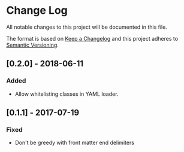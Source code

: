 # Change Log
All notable changes to this project will be documented in this file.

The format is based on [Keep a Changelog](http://keepachangelog.com/) 
and this project adheres to [Semantic Versioning](http://semver.org/).

## [0.2.0] - 2018-06-11
### Added
- Allow whitelisting classes in YAML loader.

## [0.1.1] - 2017-07-19
### Fixed
- Don't be greedy with front matter end delimiters 
